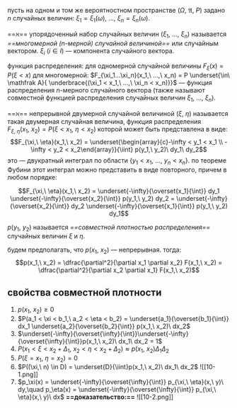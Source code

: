пусть на одном и том же вероятностном пространстве $(\Omega,\ \mathfrak A,\ P)$ задано $n$ случайных величин: $\xi_1 = \xi_1(\omega),\ ...,\ \xi_n = \xi_n(\omega)$.

==$\aleph$== упорядоченный набор случайных величин $(\xi_1,\ ...,\ \xi_n)$ называется *==многомерной ($n$-мерной) случайной величиной==* или случайным вектором.
$\xi_i\ (i \in I)$ — компонента случайного вектора.

функция распределения:
для одномерной случайной величины $F_\xi(x) = P(\xi < x)$
для многомерной: $F_{\xi_1...\xi_n}(x_1,\ ...,\ x_n) = P \underset{\in\ \mathfrak A}{ \underbrace{(\xi_1 < x_1,\ ...,\ \xi_n < x_n)}}$ — функция распределения $n$-мерного случайного вектора (также называют совместной функцией распределения случайных величин $\xi_1,\ ...,\ \xi_n$).

==$\aleph$== непрерывной двумерной случайной величиной $(\xi,\ \eta)$ называется такая двумерная случайная величина, функция распределения $F_{\xi,\ \eta}(x_1,\ x_2) = P (\xi < x_1,\ \eta < x_2)$ которой может быть представлена в виде:
$$F_{\xi,\ \eta}(x_1,\ x_2) = \underset{\begin{array}{c}-\infty < y_1 < x_1 \\ -\infty < y_2 < x_2\end{array}}{\iint} p(y_1,\ y_2)\ dy_1\ dy_2$$
это — двукратный интеграл по области $\{y_1 < x_1,\ ...,\ y_n < x_n\}$. по теореме Фубини этот интеграл можно представить в виде повторного, причем в любом порядке:

$$F_{\xi,\ \eta}(x_1,\ x_2) = \underset{-\infty}{\overset{x_1}{\int}} dy_1 \underset{-\infty}{\overset{x_2}{\int}} p(y_1,\ y_2) dy_2 = \underset{-\infty}{\overset{x_2}{\int}} dy_2 \underset{-\infty}{\overset{x_1}{\int}} p(y_1,\ y_2) dy_1$$

$p(y_1,\ y_2)$ называется *==совместной плотностью распределения==* случайных величин $\xi$ и $\eta$.

будем предполагать, что $p(x_1,\ x_2)$ — непрерывная.
тогда:
$$p(x_1,\ x_2) = \dfrac{\partial^2}{\partial x_1 \partial x_2} F(x_1,\ x_2) = \dfrac{\partial^2}{\partial x_2 \partial x_1} F(x_1,\ x_2)$$

## свойства совместной плотности
1. $p(x_1,\ x_2) \ge 0$
2. $P(a_1 < \xi < b_1,\ a_2 < \eta < b_2) = \underset{a_1}{\overset{b_1}{\int}} dx_1 \underset{a_2}{\overset{b_2}{\int}} p(x_1,\ x_2)\ dx_2$
3. $\underset{-\infty}{\overset{\infty}{\int}}\underset{-\infty}{\overset{\infty}{\int}}p(x_1,\ x_2)\ dx_1\ dx_2 = 1$
4. $P(x_1 < \xi < x_2 + \Delta_1,\ x_2 < \eta < x_2 + \Delta_2) \approx p(x_1,\ x_2) \Delta_1 \Delta_2$
5. $P(\xi = x_1,\ \eta = x_2) = 0$
6. $P((\xi,\ n) \in D) = \underset{D}{\iint}p(x_1,\ x_2)\ dx_1\ dx_2$
   ![[10-1.png]]
   ⠀
7. $p_\xi(x) = \underset{-\infty}{\overset{\infty}{\int}} p_{\xi,\ \eta}(x,\ y)\ dy,\quad p_\eta(x) = \underset{-\infty}{\overset{\infty}{\int}} p_{\xi,\ \eta}(x,\ y)\ dx$
   **==доказательство:==**
   ![[10-2.png]]